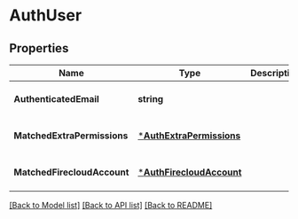 # AuthUser

## Properties
Name | Type | Description | Notes
------------ | ------------- | ------------- | -------------
**AuthenticatedEmail** | **string** |  | [optional] [default to null]
**MatchedExtraPermissions** | [***AuthExtraPermissions**](auth.ExtraPermissions.md) |  | [optional] [default to null]
**MatchedFirecloudAccount** | [***AuthFirecloudAccount**](auth.FirecloudAccount.md) |  | [optional] [default to null]

[[Back to Model list]](../README.md#documentation-for-models) [[Back to API list]](../README.md#documentation-for-api-endpoints) [[Back to README]](../README.md)


